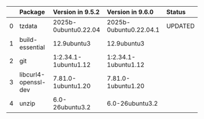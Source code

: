 <!-- markdown-link-check-disable -->

|    | Package              | Version in 9.5.2     | Version in 9.6.0       | Status   |
|---:|:---------------------|:---------------------|:-----------------------|:---------|
|  0 | tzdata               | 2025b-0ubuntu0.22.04 | 2025b-0ubuntu0.22.04.1 | UPDATED  |
|  1 | build-essential      | 12.9ubuntu3          | 12.9ubuntu3            |          |
|  2 | git                  | 1:2.34.1-1ubuntu1.12 | 1:2.34.1-1ubuntu1.12   |          |
|  3 | libcurl4-openssl-dev | 7.81.0-1ubuntu1.20   | 7.81.0-1ubuntu1.20     |          |
|  4 | unzip                | 6.0-26ubuntu3.2      | 6.0-26ubuntu3.2        |          |